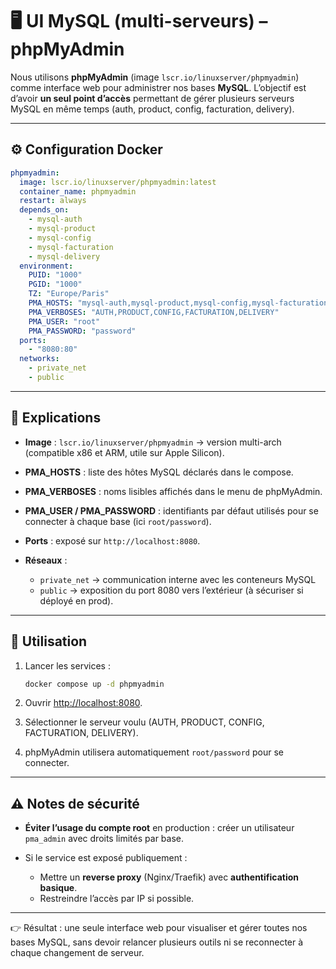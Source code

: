 # 🖥️ UI MySQL (multi-serveurs) – phpMyAdmin

Nous utilisons **phpMyAdmin** (image `lscr.io/linuxserver/phpmyadmin`) comme interface web pour administrer nos bases **MySQL**.
L’objectif est d’avoir **un seul point d’accès** permettant de gérer plusieurs serveurs MySQL en même temps (auth, product, config, facturation, delivery).

---

## ⚙️ Configuration Docker

```yaml
phpmyadmin:
  image: lscr.io/linuxserver/phpmyadmin:latest
  container_name: phpmyadmin
  restart: always
  depends_on:
    - mysql-auth
    - mysql-product
    - mysql-config
    - mysql-facturation
    - mysql-delivery
  environment:
    PUID: "1000"
    PGID: "1000"
    TZ: "Europe/Paris"
    PMA_HOSTS: "mysql-auth,mysql-product,mysql-config,mysql-facturation,mysql-delivery"
    PMA_VERBOSES: "AUTH,PRODUCT,CONFIG,FACTURATION,DELIVERY"
    PMA_USER: "root"
    PMA_PASSWORD: "password"
  ports:
    - "8080:80"
  networks:
    - private_net
    - public
```

---

## 🔑 Explications

* **Image** : `lscr.io/linuxserver/phpmyadmin` → version multi-arch (compatible x86 et ARM, utile sur Apple Silicon).
* **PMA_HOSTS** : liste des hôtes MySQL déclarés dans le compose.
* **PMA_VERBOSES** : noms lisibles affichés dans le menu de phpMyAdmin.
* **PMA_USER / PMA_PASSWORD** : identifiants par défaut utilisés pour se connecter à chaque base (ici `root/password`).
* **Ports** : exposé sur `http://localhost:8080`.
* **Réseaux** :

    * `private_net` → communication interne avec les conteneurs MySQL
    * `public` → exposition du port 8080 vers l’extérieur (à sécuriser si déployé en prod).

---

## 🚀 Utilisation

1. Lancer les services :

   ```bash
   docker compose up -d phpmyadmin
   ```
2. Ouvrir [http://localhost:8080](http://localhost:8080).
3. Sélectionner le serveur voulu (AUTH, PRODUCT, CONFIG, FACTURATION, DELIVERY).
4. phpMyAdmin utilisera automatiquement `root/password` pour se connecter.

---

## ⚠️ Notes de sécurité

* **Éviter l’usage du compte root** en production : créer un utilisateur `pma_admin` avec droits limités par base.
* Si le service est exposé publiquement :

    * Mettre un **reverse proxy** (Nginx/Traefik) avec **authentification basique**.
    * Restreindre l’accès par IP si possible.

---

👉 Résultat : une seule interface web pour visualiser et gérer toutes nos bases MySQL, sans devoir relancer plusieurs outils ni se reconnecter à chaque changement de serveur.

